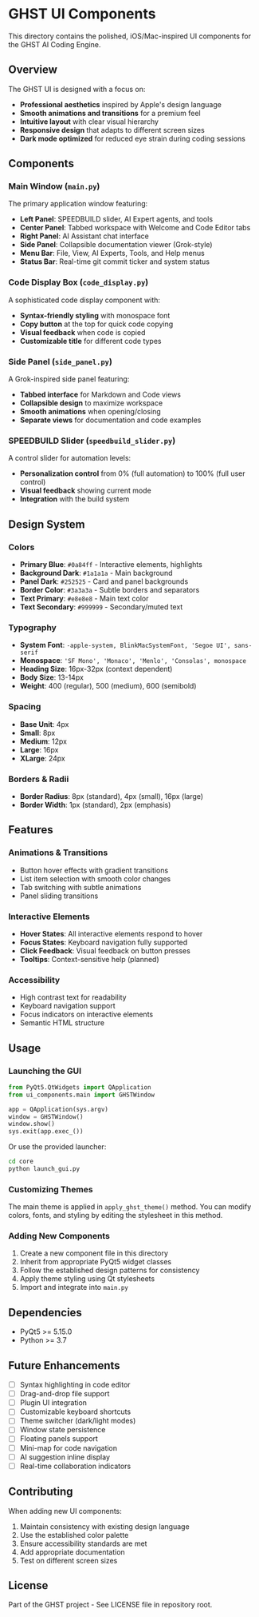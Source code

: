 # GHST UI Components

This directory contains the polished, iOS/Mac-inspired UI components for the GHST AI Coding Engine.

## Overview

The GHST UI is designed with a focus on:
- **Professional aesthetics** inspired by Apple's design language
- **Smooth animations and transitions** for a premium feel
- **Intuitive layout** with clear visual hierarchy
- **Responsive design** that adapts to different screen sizes
- **Dark mode optimized** for reduced eye strain during coding sessions

## Components

### Main Window (`main.py`)
The primary application window featuring:
- **Left Panel**: SPEEDBUILD slider, AI Expert agents, and tools
- **Center Panel**: Tabbed workspace with Welcome and Code Editor tabs
- **Right Panel**: AI Assistant chat interface
- **Side Panel**: Collapsible documentation viewer (Grok-style)
- **Menu Bar**: File, View, AI Experts, Tools, and Help menus
- **Status Bar**: Real-time git commit ticker and system status

### Code Display Box (`code_display.py`)
A sophisticated code display component with:
- **Syntax-friendly styling** with monospace font
- **Copy button** at the top for quick code copying
- **Visual feedback** when code is copied
- **Customizable title** for different code types

### Side Panel (`side_panel.py`)
A Grok-inspired side panel featuring:
- **Tabbed interface** for Markdown and Code views
- **Collapsible design** to maximize workspace
- **Smooth animations** when opening/closing
- **Separate views** for documentation and code examples

### SPEEDBUILD Slider (`speedbuild_slider.py`)
A control slider for automation levels:
- **Personalization control** from 0% (full automation) to 100% (full user control)
- **Visual feedback** showing current mode
- **Integration** with the build system

## Design System

### Colors
- **Primary Blue**: `#0a84ff` - Interactive elements, highlights
- **Background Dark**: `#1a1a1a` - Main background
- **Panel Dark**: `#252525` - Card and panel backgrounds
- **Border Color**: `#3a3a3a` - Subtle borders and separators
- **Text Primary**: `#e8e8e8` - Main text color
- **Text Secondary**: `#999999` - Secondary/muted text

### Typography
- **System Font**: `-apple-system, BlinkMacSystemFont, 'Segoe UI', sans-serif`
- **Monospace**: `'SF Mono', 'Monaco', 'Menlo', 'Consolas', monospace`
- **Heading Size**: 16px-32px (context dependent)
- **Body Size**: 13-14px
- **Weight**: 400 (regular), 500 (medium), 600 (semibold)

### Spacing
- **Base Unit**: 4px
- **Small**: 8px
- **Medium**: 12px
- **Large**: 16px
- **XLarge**: 24px

### Borders & Radii
- **Border Radius**: 8px (standard), 4px (small), 16px (large)
- **Border Width**: 1px (standard), 2px (emphasis)

## Features

### Animations & Transitions
- Button hover effects with gradient transitions
- List item selection with smooth color changes
- Tab switching with subtle animations
- Panel sliding transitions

### Interactive Elements
- **Hover States**: All interactive elements respond to hover
- **Focus States**: Keyboard navigation fully supported
- **Click Feedback**: Visual feedback on button presses
- **Tooltips**: Context-sensitive help (planned)

### Accessibility
- High contrast text for readability
- Keyboard navigation support
- Focus indicators on interactive elements
- Semantic HTML structure

## Usage

### Launching the GUI

```python
from PyQt5.QtWidgets import QApplication
from ui_components.main import GHSTWindow

app = QApplication(sys.argv)
window = GHSTWindow()
window.show()
sys.exit(app.exec_())
```

Or use the provided launcher:

```bash
cd core
python launch_gui.py
```

### Customizing Themes

The main theme is applied in `apply_ghst_theme()` method. You can modify colors, fonts, and styling by editing the stylesheet in this method.

### Adding New Components

1. Create a new component file in this directory
2. Inherit from appropriate PyQt5 widget classes
3. Follow the established design patterns for consistency
4. Apply theme styling using Qt stylesheets
5. Import and integrate into `main.py`

## Dependencies

- PyQt5 >= 5.15.0
- Python >= 3.7

## Future Enhancements

- [ ] Syntax highlighting in code editor
- [ ] Drag-and-drop file support
- [ ] Plugin UI integration
- [ ] Customizable keyboard shortcuts
- [ ] Theme switcher (dark/light modes)
- [ ] Window state persistence
- [ ] Floating panels support
- [ ] Mini-map for code navigation
- [ ] AI suggestion inline display
- [ ] Real-time collaboration indicators

## Contributing

When adding new UI components:
1. Maintain consistency with existing design language
2. Use the established color palette
3. Ensure accessibility standards are met
4. Add appropriate documentation
5. Test on different screen sizes

## License

Part of the GHST project - See LICENSE file in repository root.
